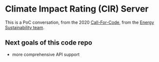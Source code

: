 # Climate Impact Rating (CIR) Server

This is a PoC conversation, from the 2020
[Call-For-Code](https://callforcode.org/), from the [Energy Sustainability
team](https://github.com/Call-for-Code/solution-starter-kit-energy-2020).

## Next goals of this code repo

* more comprehensive API support

